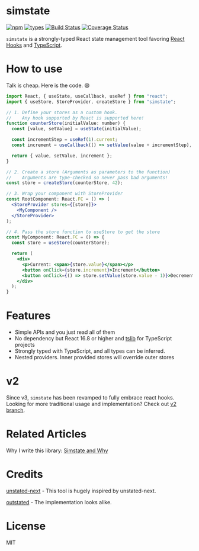 # simstate
[![npm](https://img.shields.io/npm/v/simstate.svg?style=flat-square)](https://www.npmjs.com/package/simstate)
[![types](https://img.shields.io/npm/types/simstate.svg?style=flat-square)](https://www.npmjs.com/package/simstate)
[![Build Status](https://img.shields.io/travis/viccrubs/simstate.svg?style=flat-square)](https://travis-ci.org/viccrubs/simstate) 
[![Coverage Status](https://img.shields.io/coveralls/github/viccrubs/simstate.svg?style=flat-square)](https://coveralls.io/github/viccrubs/simstate?branch=master) 

`simstate` is a strongly-typed React state management tool favoring [React Hooks](https://reactjs.org/docs/hooks-intro.html) and [TypeScript](https://www.typescriptlang.org/).

# How to use

Talk is cheap. Here is the code. :smile:

```jsx
import React, { useState, useCallback, useRef } from "react";
import { useStore, StoreProvider, createStore } from "simstate";

// 1. Define your stores as a custom hook.
//    Any hook supported by React is supported here!
function counterStore(initialValue: number) {
  const [value, setValue] = useState(initialValue);

  const incrementStep = useRef(1).current;
  const increment = useCallback(() => setValue(value + incrementStep), [value]);

  return { value, setValue, increment };
}

// 2. Create a store (Arguments as parameters to the function)
//    Arguments are type-checked so never pass bad arguments!
const store = createStore(counterStore, 42);

// 3. Wrap your component with StoreProvider
const RootComponent: React.FC = () => (
  <StoreProvider stores={[store]}>
    <MyComponent />
  </StoreProvider>
);

// 4. Pass the store function to useStore to get the store
const MyComponent: React.FC = () => {
  const store = useStore(counterStore);

  return (
    <div>
      <p>Current: <span>{store.value}</span></p>
      <button onClick={store.increment}>Increment</button>
      <button onClick={() => store.setValue(store.value - 1)}>Decrement</button>
    </div>
  );
}
```

# Features

- Simple APIs and you just read all of them
- No dependency but React 16.8 or higher and [tslib](https://github.com/Microsoft/tslib) for TypeScript projects
- Strongly typed with TypeScript, and all types can be inferred.
- Nested providers. Inner provided stores will override outer stores

# v2 

Since v3, `simstate` has been revamped to fully embrace react hooks. Looking for more traditional usage and implementation? Check out [v2 branch](https://github.com/viccrubs/simstate/tree/v2).

# Related Articles

Why I write this library: [Simstate and Why](https://viccrubs.me/articles/simstate-and-why/en)

# Credits

[unstated-next](https://github.com/jamiebuilds/unstated-next) - This tool is hugely inspired by unstated-next.

[outstated](https://github.com/yamalight/outstated/) - The implementation looks alike. 

# License

MIT
